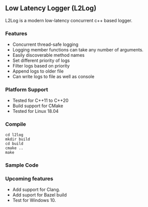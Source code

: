 ## Low Latency Logger (L2Log)
L2Log is a modern low-latency concurrent c++ based logger.

### Features
* Concurrent thread-safe logging
* Logging member functions can take any number of arguments.
* Easily discoverable method names
* Set different priority of logs
* Filter logs based on priority
* Append logs to older file
* Can write logs to file as well as console 

### Platform Support
* Tested for C++11 to C++20
* Build support for CMake
* Tested for Linux 18.04

### Compile
```
cd l2log
mkdir build
cd build
cmake ..
make
```

### Sample Code


### Upcoming features
* Add support for Clang.
* Add suport for Bazel build
* Test for Windows 10.